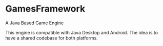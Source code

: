 GamesFramework
==============

A Java Based Game Engine

This engine is compatible with Java Desktop and Android. The idea is to have a shared codebase for both platforms. 
